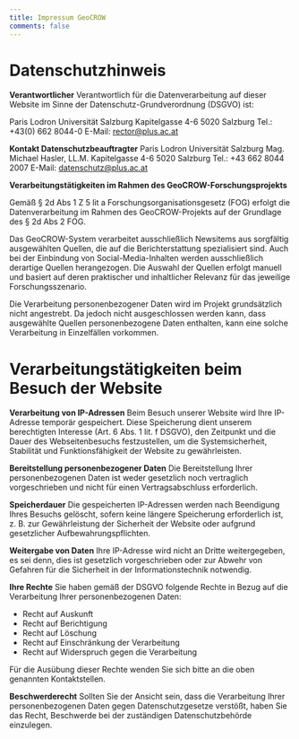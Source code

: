 ```yaml
---
title: Impressum GeoCROW
comments: false
---
```


# Datenschutzhinweis

**Verantwortlicher**
Verantwortlich für die Datenverarbeitung auf dieser Website im Sinne der Datenschutz-Grundverordnung (DSGVO) ist:

Paris Lodron Universität Salzburg
Kapitelgasse 4-6
5020 Salzburg
Tel.: +43(0) 662 8044-0
E-Mail: rector@plus.ac.at

**Kontakt Datenschutzbeauftragter**
Paris Lodron Universität Salzburg
Mag. Michael Hasler, LL.M.
Kapitelgasse 4-6
5020 Salzburg
Tel.: +43 662 8044 2007
E-Mail: datenschutz@plus.ac.at

**Verarbeitungstätigkeiten im Rahmen des GeoCROW-Forschungsprojekts**

Gemäß § 2d Abs 1 Z 5 lit a Forschungsorganisationsgesetz (FOG) erfolgt die Datenverarbeitung im Rahmen des GeoCROW-Projekts auf der Grundlage des § 2d Abs 2 FOG.

Das GeoCROW-System verarbeitet ausschließlich Newsitems aus sorgfältig ausgewählten Quellen, die auf die Berichterstattung spezialisiert sind. Auch bei der Einbindung von Social-Media-Inhalten werden ausschließlich derartige Quellen herangezogen. Die Auswahl der Quellen erfolgt manuell und basiert auf deren praktischer und inhaltlicher Relevanz für das jeweilige Forschungsszenario.

Die Verarbeitung personenbezogener Daten wird im Projekt grundsätzlich nicht angestrebt. Da jedoch nicht ausgeschlossen werden kann, dass ausgewählte Quellen personenbezogene Daten enthalten, kann eine solche Verarbeitung in Einzelfällen vorkommen.

# Verarbeitungstätigkeiten beim Besuch der Website

**Verarbeitung von IP-Adressen**
Beim Besuch unserer Website wird Ihre IP-Adresse temporär gespeichert. Diese Speicherung dient unserem berechtigten Interesse (Art. 6 Abs. 1 lit. f DSGVO), den Zeitpunkt und die Dauer des Webseitenbesuchs festzustellen, um die Systemsicherheit, Stabilität und Funktionsfähigkeit der Website zu gewährleisten.

**Bereitstellung personenbezogener Daten**
Die Bereitstellung Ihrer personenbezogenen Daten ist weder gesetzlich noch vertraglich vorgeschrieben und nicht für einen Vertragsabschluss erforderlich.

**Speicherdauer**
Die gespeicherten IP-Adressen werden nach Beendigung Ihres Besuchs gelöscht, sofern keine längere Speicherung erforderlich ist, z. B. zur Gewährleistung der Sicherheit der Website oder aufgrund gesetzlicher Aufbewahrungspflichten.

**Weitergabe von Daten**
Ihre IP-Adresse wird nicht an Dritte weitergegeben, es sei denn, dies ist gesetzlich vorgeschrieben oder zur Abwehr von Gefahren für die Sicherheit in der Informationstechnik notwendig.

**Ihre Rechte**
Sie haben gemäß der DSGVO folgende Rechte in Bezug auf die Verarbeitung Ihrer personenbezogenen Daten:

- Recht auf Auskunft
- Recht auf Berichtigung
- Recht auf Löschung
- Recht auf Einschränkung der Verarbeitung
- Recht auf Widerspruch gegen die Verarbeitung

Für die Ausübung dieser Rechte wenden Sie sich bitte an die oben genannten Kontaktstellen.

**Beschwerderecht**
Sollten Sie der Ansicht sein, dass die Verarbeitung Ihrer personenbezogenen Daten gegen Datenschutzgesetze verstößt, haben Sie das Recht, Beschwerde bei der zuständigen Datenschutzbehörde einzulegen.
